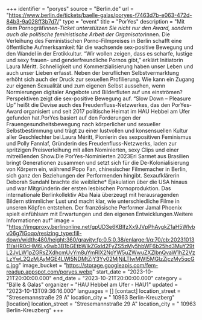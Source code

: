+++
identifier = "poryes"
source = "Berlin.de"
url = "https://www.berlin.de/tickets/baelle-galas/poryes-f7463d7b-e063-472d-84b3-9a028ff3b7d7/"
type = "event"
title = "PorYes"
description = "Mit dem Pornogräf*innen-Ticket unterstützen Sie nicht nur den Award, sondern auch die politische feministische Arbeit der Organisator*innen. Die Verleihung des Feministischen Porno-Filmpreises in Berlin schafft eine öffentliche Aufmerksamkeit für die wachsende sex-positive Bewegung und den Wandel in der Erotikkultur. “Wir wollen zeigen, dass es scharfe, lustige und sexy frauen- und genderfreundliche Pornos gibt,” erklärt Initiatorin Laura Méritt. Schnelligkeit und Kommerzialisierung haben unser Leben und auch unser Lieben erfasst. Neben der beruflichen Selbstvermarktung erhöht sich auch der Druck zur sexuellen Profilierung. Wie kann ein Zugang zur eigenen Sexualität und zum eigenen Selbst aussehen, wenn Normierungen digitaler Angebote und Bilderfluten auf uns einströmen? Perspektiven zeigt die sex-positive Bewegung auf. “Slow Down – Pleasure Up” heißt die Devise auch des Freudenfluss-Netzwerkes, das den PorYes-Award organisiert und seit 2017 politische Heimat im HAU Hebbel am Ufer gefunden hat.PorYes basiert auf den Forderungen der Frauengesundheitsbewegung nach körperlicher und sexueller Selbstbestimmung und trägt zu einer lustvollen und konsensuellen Kultur aller Geschlechter bei.Laura Méritt, Pionierin des sexpositiven Feminismus und Polly Fannlaf, Gründerin des Freudenfluss-Netzwerks, laden zur spritzigen Preisverleihung mit allen Nominierten, sexy Clips und einer mitreißenden Show.Die PorYes-Nominierten 2023Eri Sarmet aus Brasilien bringt Generationen zusammen und setzt sich für die De-Kolonialisierung von Körpern ein, während Popo Fan, chinesischer Filmemacher in Berlin, sich ganz den Beziehungen der Performenden hingibt. Sexaufklärerin Deborah Sundahl brachte die weibliche* Ejakulation über die USA hinaus und war Mitgründerin der ersten lesbischen Pornoproduktion. Das internationale Berlinkollektiv Aba Naia überzeugt mit herausragenden Bildern stimmlicher Lust und macht klar, wie unterschiedliche Filme in unseren Köpfen entstehen. Der französische Performer Jamal Phoenix spielt einfühlsam mit Erwartungen und den eigenen Entwicklungen.Weitere Informationen auf"
image = "https://imgproxy.berlinonline.net/gpUD3e6KBlfzXx9JVpPhAvgkZ1aH5Wlvbv06g7IGoqo/resizing_type:fill-down/width:480/height:360/gravity:fp:0.5:0.38/enlarge:1/q:70/cb:2023101311/aHR0cHM6Ly9wb3B1bGEtbWlkZGxld2FyZS5zMy5hbWF6b25hd3MuY29tL2JvLW1pZGRsZXdhcmUvYm8uYmRlX2NoYW5uZWwuZXZlbnQvaW1hZ2VzLzYwL2QzMjAyMGE4LWI5NDMtZjY3Yy02MjNjLTIwMWI5MGIzZjczMy5qcGc.jpg"
image_bucket = "https://storage.googleapis.com/fem-readup.appspot.com/poryes.webp"
start_date = "2023-10-21T20:00:00.000"
end_date = "2023-10-21T20:00:00.000"
category = "Bälle & Galas"
organizer = "HAU Hebbel am Ufer - HAU1"
updated = "2023-10-13T09:36:16.000"
languages = []
[contact]
location_street = "Stresemannstraße 29 A"
location_city = " 10963 Berlin-Kreuzberg"
[location]
location_street = "Stresemannstraße 29 A"
location_city = " 10963 Berlin-Kreuzberg"
+++